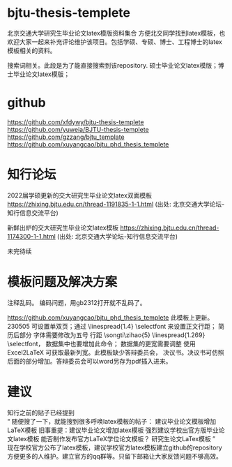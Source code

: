 # bjtu-thesis-templete
北京交通大学研究生毕业论文latex模版资料集合
方便北交同学找到latex模板，也欢迎大家一起来补充评论维护该项目。包括学硕、专硕、博士、工程博士的latex模板相关的资料。

搜索词相关。此段是为了能直接搜索到该repository.  硕士毕业论文latex模版；博士毕业论文latex模版；

# github
https://github.com/xfdywy/bjtu-thesis-templete \
https://github.com/yuweia/BJTU-thesis-templete \
https://github.com/gzzang/bjtu_template \
https://github.com/xuyangcao/bjtu_phd_thesis_templete


# 知行论坛
2022届学硕更新的交大研究生毕业论文latex双面模板
https://zhixing.bjtu.edu.cn/thread-1191835-1-1.html
(出处: 北京交通大学论坛-知行信息交流平台)

新鲜出炉的交大研究生毕业论文latex模板
https://zhixing.bjtu.edu.cn/thread-1174300-1-1.html
(出处: 北京交通大学论坛-知行信息交流平台)


未完待续


# 模板问题及解决方案
注释乱码。  编码问题，用gb2312打开就不乱码了。

https://github.com/xuyangcao/bjtu_phd_thesis_templete 此模板上更新。230505 可设置单双页；通过 \linespread{1.4} \selectfont 来设置正文行距； 简历后部分 字体需要修改为五号 行距 \songti\zihao{5} \linespread{1.269} \selectfont，  数据集中也要增加此命令； 数据集的更宽需要调整 使用 Excel2LaTeX 可获取最新列宽。此模板缺少答辩委员会， 决议书。决议书可仿照后面的部分增加。答辩委员会可以word另存为pdf插入进来。

# 建议
知行之前的贴子已经提到 \
“ 随便搜了一下，就能搜到很多呼唤latex模板的帖子：
建议毕业论文模板增加LaTeX模板
旧事重提：建议毕业论文增加latex模板
强烈建议学校出官方版毕业论文latex模板
能否制作发布官方LaTeX学位论文模板？
研究生论文LaTex模板 ” \
现在学校官方公布了latex模板，建议学校官方latex模板建立github的repository方便更多的人维护。建立官方的qq群等。只留下邮箱让大家反馈问题不够高效。


